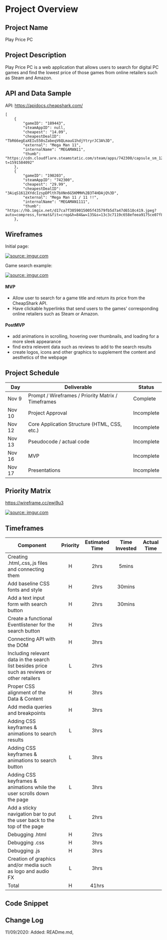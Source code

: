 # Project Overview

## Project Name

Play Price PC

## Project Description

Play Price PC is a web application that allows users to search for digital PC games and find the lowest price of those games from online retailers such as Steam and Amazon.

## API and Data Sample

API: https://apidocs.cheapshark.com/ 

```
[
    {
        "gameID": "189443",
        "steamAppID": null,
        "cheapest": "14.09",
        "cheapestDealID": "TbR66egEaXEIu550sZabeqV6QLmauG1hdjYtryrJC3A%3D",
        "external": "Mega Man 11",
        "internalName": "MEGAMAN11",
        "thumb": "https://cdn.cloudflare.steamstatic.com/steam/apps/742300/capsule_sm_120.jpg?t=1591584092"
    },
    {
        "gameID": "190203",
        "steamAppID": "742300",
        "cheapest": "29.99",
        "cheapestDealID": "3AiqS1612XYdcIzspDPlth7bXNn6G5KMMH%2B3T4HDAjQ%3D",
        "external": "Mega Man 11 / 11 !!",
        "internalName": "MEGAMAN1111",
        "thumb": "https://hb.imgix.net/d17ca7f3059015005f43579fb5d7a47d6510c419.jpeg?auto=compress,format&fit=crop&h=84&w=135&s=13c3c7119c658efeea9175ce07f8d517"
    },
```
## Wireframes

Initial page:

<a href="https://imgur.com/7ZqCkGO"><img src="https://i.imgur.com/7ZqCkGO.png" title="source: imgur.com" /></a>

Game search example: 

<a href="https://imgur.com/1ydlq4I"><img src="https://i.imgur.com/1ydlq4I.png" title="source: imgur.com" /></a>

#### MVP 

- Allow user to search for a game title and return its price from the CheapShark API. 
- Have clickable hyperlinks that send users to the games' corresponding online retailers such as Steam or Amazon.  

#### PostMVP  

- add animations in scrolling, hovering over thumbnails, and loading for a more sleek appearance
- find extra relevent data such as reviews to add to the search results
- create logos, icons and other graphics to supplement the content and aesthetics of the webpage 

## Project Schedule

|  Day | Deliverable | Status
|---|---| ---|
|Nov 9| Prompt / Wireframes / Priority Matrix / Timeframes | Complete
|Nov 10| Project Approval | Incomplete
|Nov 12| Core Application Structure (HTML, CSS, etc.) | Incomplete
|Nov 13| Pseudocode / actual code | Incomplete
|Nov 16| MVP | Incomplete
|Nov 17| Presentations | Incomplete

## Priority Matrix
https://wireframe.cc/ewj9u3

<a href="https://imgur.com/PXmDlET"><img src="https://i.imgur.com/PXmDlET.png" title="source: imgur.com" /></a>

## Timeframes

| Component | Priority | Estimated Time | Time Invested | Actual Time |
| --- | :---: |  :---: | :---: | :---: |
| Creating .html,.css,.js files and connecting them | H | 2hrs|5mins | |
| Add baseline CSS fonts and style | H | 2hrs|30mins | |
| Add a text input form with search button | H | 2hrs|30mins | |
| Create a functional Eventlistener for the search button | H | 2hrs| | |
| Connecting API with the DOM | H | 3hrs| | |
| Including relevant data in the search list besides price such as reviews or other retailers | L | 2hrs| | |
| Proper CSS alignment of the Data & Content | H | 3hrs| | |
| Add media queries and breakpoints | H | 3hrs| | |
| Adding CSS keyframes & animations to search results | L | 3hrs| | |
| Adding CSS keyframes & animations to search button | L | 3hrs| | |
| Adding CSS keyframes & animations while the user scrolls down the page | L | 3hrs| | |
| Add a sticky navigation bar to put the user back to the top of the page | L | 2hrs| | |
| Debugging .html | H | 2hrs| | |
| Debugging .css | H | 3hrs| | |
| Debugging .js | H | 3hrs| | |
| Creation of graphics and/or media such as logo and audio FX | L | 3hrs| | |
| Total | H |41hrs | | |

## Code Snippet

## Change Log

11/09/2020: Added: READme.md, 
